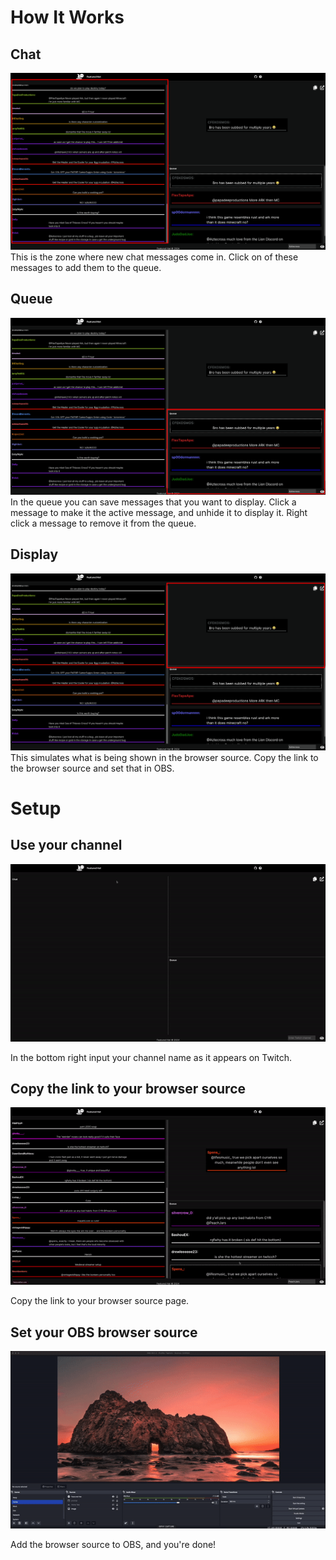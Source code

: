 # How It Works

##  Chat
![Chat](/public/chat-hat.png)
This is the zone where new chat messages come in.
Click on of these messages to add them to the queue.

##  Queue
![Chat](/public/queue-hat.png)
In the queue you can save messages that you want to display.
Click a message to make it the active message, and unhide it to display it.
Right click a message to remove it from the queue.

##  Display
![Chat](/public/display-hat.png)
This simulates what is being shown in the browser source.
Copy the link to the browser source and set that in OBS.
  
# Setup

## Use your channel
![GIF 1](/public/name.gif)

In the bottom right input your channel name as it appears on Twitch.

  

## Copy the link to your browser source
![GIF 2](/public/copy.gif)

Copy the link to your browser source page.

  

## Set your OBS browser source
![GIF 3](/public/OBS.gif)

Add the browser source to OBS, and you're done!